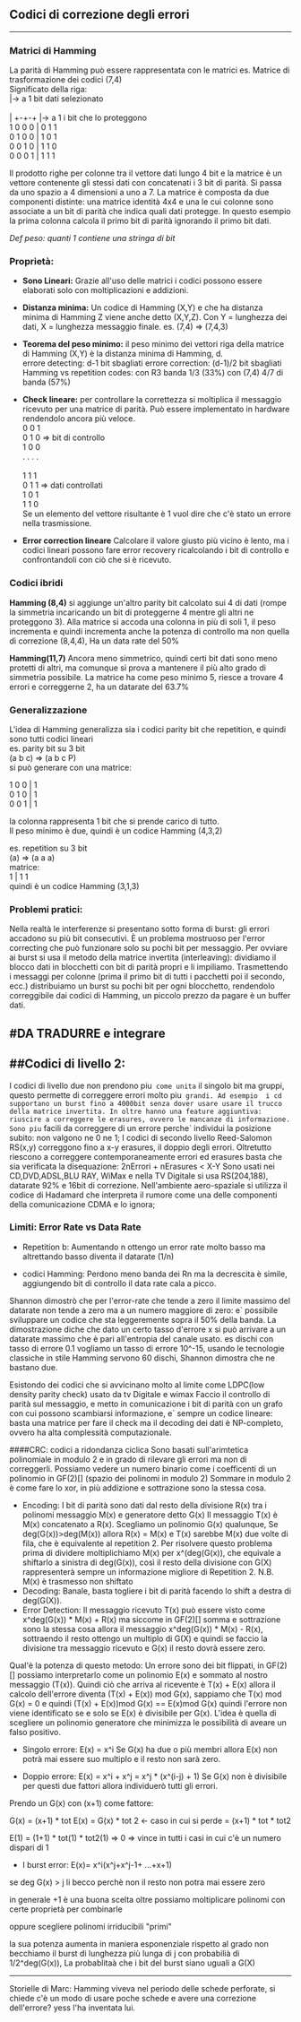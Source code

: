 ## Codici di correzione degli errori
---------------------------------

### Matrici di Hamming

La parità di Hamming può essere rappresentata con le matrici
es. Matrice di trasformazione dei codici (7,4)<br>
Significato della riga:<br>
|-> a 1 bit dati selezionato<br>         
| +-+-+ |->  a 1 i bit che lo proteggono<br>
1 0 0 0 | 0 1 1<br>
0 1 0 0 | 1 0 1<br>
0 0 1 0 | 1 1 0<br>
0 0 0 1 | 1 1 1<br>

Il prodotto righe per colonne tra il vettore dati lungo 4 bit e la matrice è un vettore contenente gli stessi dati con concatenati i 3 bit di parità. Si passa da uno spazio a 4 dimensioni a uno a 7.
La matrice è composta da due componenti distinte: 
una matrice identità 4x4 e una le cui colonne sono associate a un bit di parità che indica quali dati protegge. In questo esempio la prima colonna calcola il primo bit di parità ignorando il primo bit dati.<br>

*Def peso: quanti 1 contiene una stringa di bit*


### Proprietà:

- **Sono Lineari:**
Grazie all'uso delle matrici i codici possono essere elaborati solo con moltiplicazioni e addizioni.

- **Distanza minima:**
Un codice di Hamming (X,Y) e che ha distanza minima di Hamming Z viene anche detto (X,Y,Z). Con Y = lunghezza dei dati, X = lunghezza messaggio finale. es. (7,4) => (7,4,3)
- **Teorema del peso minimo:** il peso minimo dei vettori riga della matrice di Hamming (X,Y) è la distanza minima di Hamming, d. <br>
errore detecting: d-1 bit sbagliati
errore correction: (d-1)/2 bit sbagliati<br>
Hamming vs repetition codes:
con R3 banda 1/3 (33%)
con (7,4)  4/7 di banda (57%)

- **Check lineare:** per controllare la correttezza si moltiplica il messaggio ricevuto per una matrice di parità. Può essere implementato in hardware rendendolo ancora più veloce. <br>
0 0 1<br>
0 1 0 => bit di controllo<br>
1 0 0<br>
. . . .<br>   
1 1 1<br>
0 1 1 => dati controllati<br> 
1 0 1<br>
1 1 0 <br>
Se un elemento del vettore risultante è 1 vuol dire che c'è stato un errore nella trasmissione.

- **Error correction lineare** Calcolare il valore giusto più vicino è lento, ma i codici lineari possono fare error recovery ricalcolando i bit di controllo e confrontandoli con ciò che si è ricevuto.

### Codici ibridi

**Hamming (8,4)** si aggiunge un'altro parity bit calcolato sui 4 di dati (rompe la simmetria incaricando un bit di proteggerne 4 mentre gli altri ne proteggono 3). Alla matrice si accoda una colonna in più di soli 1, il peso incrementa e quindi incrementa anche la potenza di controllo ma non quella di correzione (8,4,4), Ha un data rate del 50%

**Hamming(11,7)** Ancora meno simmetrico, quindi certi bit dati sono meno protetti di altri, ma comunque si prova a mantenere il più alto grado di simmetria possibile. La matrice ha come peso minimo 5, riesce a trovare 4 errori e correggerne 2, ha un datarate del 63.7%

### Generalizzazione

L'idea di Hamming generalizza sia i codici parity bit che repetition, e quindi sono tutti codici lineari
<br>
es. parity bit su 3 bit<br>
(a b c) => (a b c P)<br>
si può generare con una matrice:<br>

1 0 0 | 1<br>
0 1 0 | 1<br>
0 0 1 | 1<br> 

la colonna rappresenta 1 bit che si prende carico di tutto.<br>
Il peso minimo è due, quindi è un codice Hamming (4,3,2)<br>

es. repetition su 3 bit<br>
(a) => (a a a)<br>
matrice:<br>
1 | 1 1<br>
quindi è un codice Hamming (3,1,3)

### Problemi pratici:

Nella realtà le interferenze si presentano sotto forma di burst: gli errori accadono su più bit consecutivi.
È un problema mostruoso per l'error correcting che può funzionare solo su pochi bit per messaggio.
Per ovviare ai burst si usa il metodo della matrice invertita (interleaving): dividiamo il blocco dati in blocchetti con bit di parità  propri e li impiliamo. Trasmettendo i messaggi per colonne (prima il primo bit di tutti i pacchetti poi il secondo, ecc.) distribuiamo un burst su pochi bit per ogni blocchetto, rendendolo correggibile dai codici di Hamming, un piccolo prezzo da pagare è un buffer dati.

#DA TRADURRE e integrare
-----------

##Codici di livello 2:
----------------------
I codici di livello due non prendono piu` come unita` il singolo bit ma gruppi, questo permette di correggere errori molto piu` grandi.
Ad esempio  i cd supportano un burst fino a 4000bit senza dover usare usare il trucco della matrice invertita. In oltre hanno una feature aggiuntiva: 
riuscire a correggere le erasures, ovvero le mancanze di informazione. Sono piu` facili da correggere di un errore perche` individui la posizione subito: non valgono ne 0 ne 1;
I codici di secondo livello Reed-Salomon RS(x,y) correggono fino a x-y erasures, il doppio degli errori.
Oltretutto riescono a correggere contemporaneamente errori ed erasures basta che sia verificata la disequazione:
2nErrori + nErasures < X-Y
Sono usati nei CD,DVD,ADSL,BLU RAY, WiMax e nella TV Digitale si usa RS(204,188), datarate 92% e 16bit di correzione.
Nell'ambiente aero-spaziale si utilizza il codice di Hadamard che interpreta il rumore come una delle componenti della comunicazione CDMA e lo ignora;

### Limiti: Error Rate vs Data Rate

- Repetition b: 
Aumentando n ottengo un error rate molto basso ma altrettando basso diventa il datarate (1/n)

- codici Hamming:
Perdono meno banda dei Rn ma la decrescita è simile, aggiungendo bit di controllo il data rate cala a picco.

Shannon dimostrò che per l'error-rate che tende a zero il limite massimo del datarate non tende a zero ma a un numero maggiore di zero:
e` possibile sviluppare un codice che sta leggeremente sopra il 50% della banda.
La dimostrazione diche che dato un certo tasso d'errore x si può arrivare a un datarate massimo che è pari all'entropia del canale usato.
es dischi con tasso di errore 0.1 vogliamo un tasso di errore 10^-15, usando le tecnologie classiche in stile Hamming servono 60 dischi, Shannon dimostra che ne bastano due.

Esistondo dei codici che si avvicinano molto al limite come LDPC(low density parity check) usato da tv Digitale e wimax
Faccio il controllo di parità sul messaggio,  e metto in comunicazione i bit di parità con un grafo con cui possono scambiarsi informazione, e` sempre un codice lineare: basta una matrice per fare il check ma il decoding dei dati è NP-completo, ovvero ha alta complessità computazionale.


####CRC: codici a ridondanza ciclica
Sono basati sull'arimtetica polinomiale in modulo 2 e in grado di rilevare gli errori ma non di correggerli.
Possiamo vedere un numero binario come i coefficenti di un polinomio in GF(2)[] (spazio dei polinomi in modulo 2)
Sommare in modulo 2 è come fare lo xor, in più addizione e sottrazione  sono la stessa cosa.
- Encoding:
I bit di parità sono dati dal resto della divisione R(x) tra i polinomi messaggio M(x) e generatore detto G(x)
Il messaggio T(x) è M(x) concatenato a R(x). Scegliamo un polinomio G(x) qualunque, Se deg(G(x))>deg(M(x)) allora R(x) = M(x) e T(x) sarebbe M(x) due volte di fila, che è equivalente al  repetition 2.
Per risolvere questo problema prima di dividere moltiplichiamo M(x) per x^(deg(G(x)), che equivale a shiftarlo a sinistra di deg(G(x)), così il resto della divisione con G(X) rappresenterà sempre un informazione migliore di Repetition 2. N.B. M(x) è trasmesso non shiftato
- Decoding: 
Banale, basta togliere i bit di parità facendo lo shift a destra di deg(G(X)).
- Error Detection:
Il messaggio ricevuto T(x) può essere visto come x^deg(G(x)) \* M(x) + R(x)
ma siccome in  GF(2)[] somma e sottrazione sono la stessa cosa allora il messaggio x^deg(G(x)) \* M(x) - R(x),
sottraendo il resto ottengo un multiplo di G(X) e quindi se faccio la divisione tra messaggio ricevuto e G(x) il resto dovrà essere zero.

Qual'è la potenza di questo metodo:
Un errore sono dei bit flippati, in GF(2)[] possiamo interpretarlo come un polinomio E(x) e sommato al nostro messaggio (T(x)). Quindi ciò che arriva al ricevente è T(x) + E(x) allora il calcolo dell'errore diventa (T(x) + E(x)) mod G(x), sappiamo che T(x) mod G(x) = 0 e quindi (T(x) + E(x))mod G(x) == E(x)mod G(x) quindi l'errore non viene identificato se e solo se E(x) è divisibile per G(x).
L'idea è quella di scegliere un polinomio generatore che minimizza le possibilità di aveare un falso positivo.
- Singolo errore: E(x) = x^i 
Se G(x) ha due o più membri allora E(x) non potrà mai essere suo multiplo e il resto non sarà zero.

- Doppio errore: E(x) = x^i + x^j = x^j \* (x^(i-j) + 1)
Se G(x) non è divisibile per questi due fattori allora individuerò tutti gli errori.

Prendo un G(x) con (x+1) come fattore:

G(x) = (x+1) * tot
E(x) = G(x) * tot 2 <- caso in cui si perde
     = (x+1) * tot * tot2

E(1) = (1+1) * tot(1) * tot2(1) => 0
=> vince in tutti i casi in cui c'è un numero dispari di 1

- I burst error: E(x)= x^i(x^j+x^j-1+ ...+x+1)

se deg G(x) > j li becco perchè non il resto non potra mai essere zero 

in generale  +1 è una buona scelta
oltre possiamo moltiplicare polinomi con certe proprietà per combinarle

oppure scegliere polinomi irriducibili "primi" 

la sua potenza aumenta in maniera esponenziale rispetto al grado
non becchiamo il burst di lunghezza più lunga di j con probabilià di 1/2^deg(G(x)), La probablitaà che i bit del burst siano uguali a G(X)


-----------------------------------------------

Storielle di Marc:
Hamming viveva nel periodo delle schede perforate, si chiede c'è un modo di usare poche schede e avere una correzione dell'errore? yess l'ha inventata lui.
